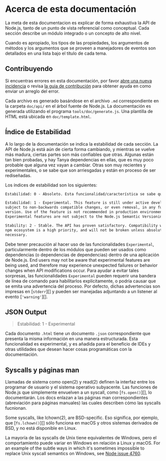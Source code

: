 # Acerca de esta documentación

<!--introduced_in=v0.10.0-->

<!-- type=misc -->

La meta de esta documentacion es explicar de forma exhaustiva la API de Node.js, tanto de un punto de vista referencial como conceptual. Cada sección describe un módulo integrado o un concepto de alto nivel.

Cuando es apropiado, los tipos de las propiedades, los argumentos de métodos y los argumentos que se proveen a manejadores de eventos son detallados en una lista bajo el título de cada tema.

## Contribuyendo

Si encuentras errores en esta documentación, por favor [abre una nueva incidencia](https://github.com/nodejs/node/issues/new) o revisa [la guia de contribución](https://github.com/nodejs/node/blob/master/CONTRIBUTING.md) para obtener ayuda en como enviar un arreglo del error.

Cada archivo es generado basándose en el archivo `.md` correspondiente en la carpeta `doc/api/` en el árbol fuente de Node.js. La documentación es generada utilizando el programa `tools/doc/generate.js`. Una plantilla de HTML está ubicada en `doc/template.html`.

## Índice de Estabilidad

<!--type=misc-->

A lo largo de la documentación se indica la estabilidad de cada sección. La API de Node.js está aún de cierta forma cambiando, y mientras se vuelve más madura, ciertas partes son más confiables que otras. Algunas están tan bien probadas, y hay Tanya dependencias en ellas, que es muy poco probable que alguna vez vayan a cambiar. Otras son muy recientes y experimentales, o se sabe que son arriesgadas y están en proceso de ser rediseñadas.

Los índices de estabilidad son los siguientes:

```txt
Estabilidad: 0 - Absoleto. Esta funcionalidad/característica se sabe que es problemática y puede tener cambios planificados. No confíes en ella. El uso de esta funcionalidad/característica puede causar que se emitan advertencias. No se espera que se mantenga compatibilidad hacia atrás cuando se actualicen versiones principales.
```

```txt
Estabilidad: 1 - Experimental. This feature is still under active development and
subject to non-backwards compatible changes, or even removal, in any future
version. Use of the feature is not recommended in production environments.
Experimental features are not subject to the Node.js Semantic Versioning model.
```

```txt
Stability: 2 - Stable. The API has proven satisfactory. Compatibility with the
npm ecosystem is a high priority, and will not be broken unless absolutely
necessary.
```

Debe tener precaución al hacer uso de las funcionalidades `Experimental`, particularmente dentro de los módulos que pueden ser usados como dependencias (o dependencias de dependencias) dentro de una aplicación de Node.js. End users may not be aware that experimental features are being used, and therefore may experience unexpected failures or behavior changes when API modifications occur. Para ayudar a evitar tales sorpresas, las funcionalidades `Experimental` pueden requerir una bandera de línea de comando para habilitarlos explícitamente, o podría causar que se emita una advertencia del proceso. Por defecto, dichas advertencias son impresas en [`stderr`][] y pueden ser manejadas adjuntando a un listener al evento [`'warning'`][].

## JSON Output

<!-- YAML
added: v0.6.12
-->

> Estabilidad: 1 - Experimental

Cada documento `.html` tiene un documento `.json` correspondiente que presenta la misma información en una manera estructurada. Esta funcionalidad es experimental, y es añadida para el beneficio de IDEs y otras utilidades que desean hacer cosas programáticas con la documentación.

## Syscalls y páginas man

Llamadas de sistema como open(2) y read(2) definen la interfaz entre los programar de usuario y el sistema operativo subyacente. Las funciones de Node.js que simplemente envuelven a un syscall, como [`fs.open()`][], lo documentarán. Los docs enlazan a las páginas man correspondientes (abreviación para páginas manuales) las cuales describen cómo las syscalls fucnionan.

Some syscalls, like lchown(2), are BSD-specific. Eso significa, por ejemplo, que [`fs.lchown()`][] sólo funciona en macOS y otros sistemas derivados de BSD, y no está disponible en Linux.

La mayoría de las syscalls de Unix tiene equivalentes de Windows, pero el comportamiento puede variar en Windows en relación a Linux y macOS. For an example of the subtle ways in which it's sometimes impossible to replace Unix syscall semantics on Windows, see [Node issue 4760](https://github.com/nodejs/node/issues/4760).